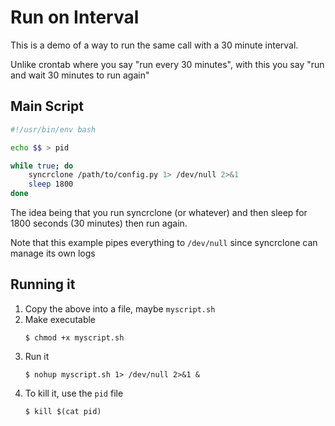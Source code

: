 # Run on Interval

This is a demo of a way to run the same call with a 30 minute interval.

Unlike crontab where you say "run every 30 minutes", with this you say "run and wait 30 minutes to run again"

## Main Script

```bash
#!/usr/bin/env bash

echo $$ > pid

while true; do
    syncrclone /path/to/config.py 1> /dev/null 2>&1
    sleep 1800
done
```

The idea being that you run syncrclone (or whatever) and then sleep for 1800 seconds (30 minutes) then run again.

Note that this example pipes everything to `/dev/null` since syncrclone can manage its own logs

## Running it

1. Copy the above into a file, maybe `myscript.sh`
2. Make executable
    ```
    $ chmod +x myscript.sh
    ```
3. Run it
    ```
    $ nohup myscript.sh 1> /dev/null 2>&1 &
    ```
4. To kill it, use the `pid` file
    ```
    $ kill $(cat pid)
    ```